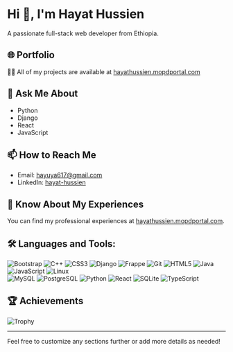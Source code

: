 # Hi 👋, I'm Hayat Hussien

A passionate full-stack web developer from Ethiopia.

## 🌐 Portfolio

👨‍💻 All of my projects are available at [hayathussien.mopdportal.com](https://hayathussien.mopdportal.com/)

## 💬 Ask Me About

- Python
- Django
- React
- JavaScript

## 📫 How to Reach Me

- Email: [hayuya617@gmail.com](mailto:hayuya617@gmail.com)
- LinkedIn: [hayat-hussien](https://www.linkedin.com/in/hayat-hussien/)

## 📄 Know About My Experiences

You can find my professional experiences at [hayathussien.mopdportal.com](https://hayathussien.mopdportal.com/).

## 🛠️ Languages and Tools:

![Bootstrap](https://img.shields.io/badge/-Bootstrap-563D7C?style=flat-square&logo=bootstrap&logoColor=white) 
![C++](https://img.shields.io/badge/-C%2B%2B-00599C?style=flat-square&logo=cplusplus&logoColor=white) 
![CSS3](https://img.shields.io/badge/-CSS3-1572B6?style=flat-square&logo=css3&logoColor=white) 
![Django](https://img.shields.io/badge/-Django-092E20?style=flat-square&logo=django&logoColor=white) 
![Frappe](https://img.shields.io/badge/-Frappe-00BFB3?style=flat-square&logo=frappe&logoColor=white) 
![Git](https://img.shields.io/badge/-Git-F05032?style=flat-square&logo=git&logoColor=white) 
![HTML5](https://img.shields.io/badge/-HTML5-E34F26?style=flat-square&logo=html5&logoColor=white) 
![Java](https://img.shields.io/badge/-Java-007396?style=flat-square&logo=java&logoColor=white) 
![JavaScript](https://img.shields.io/badge/-JavaScript-F7DF1E?style=flat-square&logo=javascript&logoColor=white) 
![Linux](https://img.shields.io/badge/-Linux-FCC624?style=flat-square&logo=linux&logoColor=black)  
![MySQL](https://img.shields.io/badge/-MySQL-4479A1?style=flat-square&logo=mysql&logoColor=white) 
 ![PostgreSQL](https://img.shields.io/badge/-PostgreSQL-4169E1?style=flat-square&logo=postgresql&logoColor=white) 
![Python](https://img.shields.io/badge/-Python-3776AB?style=flat-square&logo=python&logoColor=white) 
![React](https://img.shields.io/badge/-React-61DAFB?style=flat-square&logo=react&logoColor=black) 
![SQLite](https://img.shields.io/badge/-SQLite-003B57?style=flat-square&logo=sqlite&logoColor=white) 
![TypeScript](https://img.shields.io/badge/-TypeScript-007ACC?style=flat-square&logo=typescript&logoColor=white)

## 🏆 Achievements

![Trophy](https://github.com/hayat-hussien-0b8b0122b)

---

Feel free to customize any sections further or add more details as needed!
